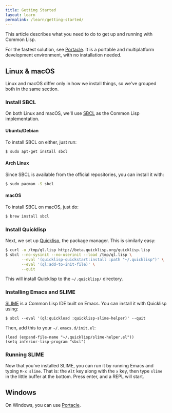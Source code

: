 ```yaml
---
title: Getting Started
layout: learn
permalink: /learn/getting-started/
---
```


This article describes what you need to do to get up and running with Common
Lisp.

For the fastest solution, see [Portacle][portacle]. It is a portable and multiplatform development environment, with no installation needed.

[portacle]: https://shinmera.github.io/portacle/

## Linux & macOS

Linux and macOS differ only in how we install things, so we've grouped both in
the same section.

### Install SBCL

On both Linux and macOS, we'll use [SBCL][sbcl] as the Common Lisp
implementation.

#### Ubuntu/Debian

To install SBCL on either, just run:

```bash
$ sudo apt-get install sbcl
```

#### Arch Linux

Since SBCL is available from the official repositories, you can install it with:

```bash
$ sudo pacman -S sbcl
```

#### macOS

To install SBCL on macOS, just do:

```bash
$ brew install sbcl
```

### Install Quicklisp

Next, we set up [Quicklisp][ql], the package manager. This is similarly easy:

```bash
$ curl -o /tmp/ql.lisp http://beta.quicklisp.org/quicklisp.lisp
$ sbcl --no-sysinit --no-userinit --load /tmp/ql.lisp \
       --eval '(quicklisp-quickstart:install :path "~/.quicklisp")' \
       --eval '(ql:add-to-init-file)' \
       --quit
```

This will install Quicklisp to the `~/.quicklisp/` directory.

### Installing Emacs and SLIME

[SLIME][slime] is a Common Lisp IDE built on Emacs. You can install it with
Quicklisp using:

```
$ sbcl --eval '(ql:quickload :quicklisp-slime-helper)' --quit
```

Then, add this to your `~/.emacs.d/init.el`:

```elisp
(load (expand-file-name "~/.quicklisp/slime-helper.el"))
(setq inferior-lisp-program "sbcl")
```

### Running SLIME

Now that you've installed SLIME, you can run it by running Emacs and typing `M-x
slime`. That is: the `Alt` key along with the `x` key, then type `slime` in the
little buffer at the bottom. Press enter, and a REPL will start.

## Windows

On Windows, you can use [Portacle][portacle].

[sbcl]: http://www.sbcl.org/
[ql]: https://www.quicklisp.org/beta/
[slime]: https://common-lisp.net/project/slime/
[ls]: http://www.iqool.de/lispstick.html
